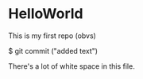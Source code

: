 # HelloWorld
This is my first repo (obvs)

$ git commit ("added text")

There's a lot of white space in this file.
